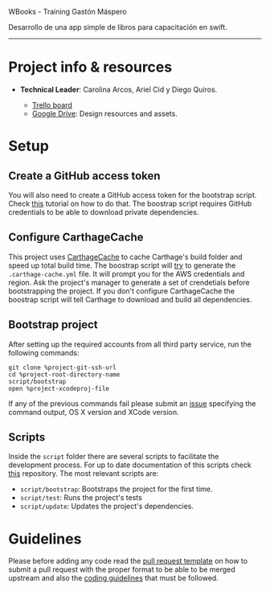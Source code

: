 WBooks - Training Gastón Máspero

Desarrollo de una app simple de libros para capacitación en swift.

----------------

# Project info & resources

* **Technical Leader**: Carolina Arcos, Ariel Cid y Diego Quiros.

  * [Trello board](https://trello.com/c/w4mTljg0/7-n-2-kickoff)
  * [Google Drive](https://drive.google.com/drive/u/0/folders/0B0bbTjmKxmYsS3pzbDVXRV9ZUGs): Design resources and assets.


# Setup

## Create a GitHub access token
You will also need to create a GitHub access token for the bootstrap script. Check [this](https://help.github.com/articles/creating-an-access-token-for-command-line-use/) tutorial on how to do that.
The boostrap script requires GitHub credentials to be able to download private dependencies.

## Configure CarthageCache

This project uses [CarthageCache](https://github.com/guidomb/carthage_cache) to cache Carthage's build folder and speed up total build time. The boostrap script will [try](https://github.com/guidomb/ios-scripts#carthage-cache) to generate the `.carthage-cache.yml` file. It will prompt you for the AWS credentials and region. Ask the project's manager to generate a set of crendetials before bootstrapping the project. If you don't configure CarthageCache the boostrap script will tell Carthage to download and build all dependencies.

## Bootstrap project

After setting up the required accounts from all third party service, run the following commands:

```
git clone %project-git-ssh-url
cd %project-root-directory-name
script/bootstrap
open %project-xcodeproj-file
```

If any of the previous commands fail please submit an [issue](%project-github-url/issues/new) specifying the command output, OS X version and XCode version.

## Scripts

Inside the `script` folder there are several scripts to facilitate the development process. For up to date documentation of this scripts check [this](http://github.com/guidomb/ios-scripts) repository. The most relevant scripts are:

  * `script/bootstrap`: Bootstraps the project for the first time.
  * `script/test`: Runs the project's tests
  * `script/update`: Updates the project's dependencies.

# Guidelines

Please before adding any code read the [pull request template](./pull_request_template.md) on how to submit a pull request with the proper format to be able to be merged upstream and also the [coding guidelines](https://github.com/Wolox/ios-style-guide) that must be followed.
